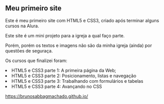 ## Meu primeiro site
Este é meu primeiro site com HTML5 e CSS3, criado após terminar alguns cursos na Alura.

Este site é um mini projeto para a igreja a qual faço parte.

Porém, porém os textos e imagens não são da minha igreja (ainda) por questões de seguraça.

Os cursos que finalizei foram: 
<li>HTML5 e CSS3 parte 1: A primeira página da Web;
<li>HTML5 e CSS3 parte 2: Posicionamento, listas e navegação
<li>HTML5 e CSS3 parte 3: Trabalhando com formulários e tabelas
<li>HTML5 e CSS3 parte 4: Avançando no CSS

  https://brunosabbagmachado.github.io/
